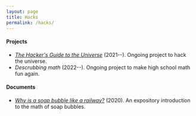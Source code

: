 ```yaml
---
layout: page
title: Hacks
permalink: /hacks/
---
```


#### Projects

- [*The Hacker's Guide to the Universe*](/hacker) (2021--). Ongoing project
to hack the universe.
- *Descrubbing math* (2022--). Ongoing project to make high school
math fun again.

#### Documents

- [*Why is a soap bubble like a railway?*](https://arxiv.org/abs/2008.09611)
  (2020). An expository introduction to the math of soap bubbles.
